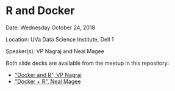 # R and Docker

Date: Wednesday October 24, 2018

Location: UVa Data Science Institute, Dell 1

Speaker(s): VP Nagraj and Neal Magee

Both slide decks are available from the meetup in this repository:

- ["Docker and R", VP Nagraj](rdocker.pdf)
- ["Docker + R", Neal Magee](magee_containers_rug.pdf)
